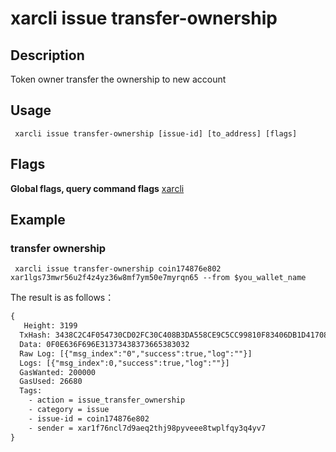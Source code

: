 # xarcli issue transfer-ownership

## Description
Token owner transfer the ownership to new account
## Usage
```shell
 xarcli issue transfer-ownership [issue-id] [to_address] [flags]
```
## Flags

**Global flags, query command flags** [xarcli](../README.md)

## Example
### transfer ownership
```shell
 xarcli issue transfer-ownership coin174876e802 xar1lgs73mwr56u2f4z4yz36w8mf7ym50e7myrqn65 --from $you_wallet_name
```
The result is as follows：
```txt
{
   Height: 3199
  TxHash: 3438C2C4F054730CD02FC30C408B3DA558CE9C5CC99810F83406DB1D41708CC9
  Data: 0F0E636F696E31373438373665383032
  Raw Log: [{"msg_index":"0","success":true,"log":""}]
  Logs: [{"msg_index":0,"success":true,"log":""}]
  GasWanted: 200000
  GasUsed: 26680
  Tags:
    - action = issue_transfer_ownership
    - category = issue
    - issue-id = coin174876e802
    - sender = xar1f76ncl7d9aeq2thj98pyveee8twplfqy3q4yv7
}
```
